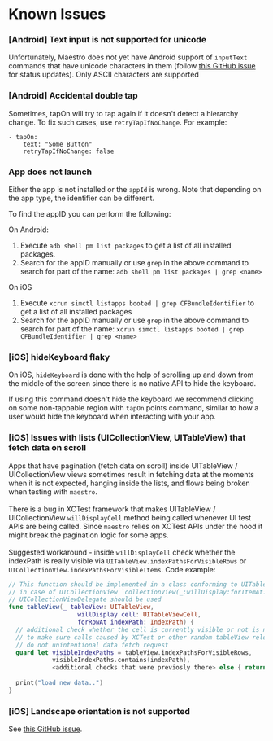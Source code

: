 # Known Issues

### \[Android] Text input is not supported for unicode

Unfortunately, Maestro does not yet have Android support of `inputText` commands that have unicode characters in them (follow [this GitHub issue](https://github.com/mobile-dev-inc/maestro/issues/146) for status updates). Only ASCII characters are supported

### \[Android] Accidental double tap

Sometimes, tapOn will try to tap again if it doesn't detect a hierarchy change. To fix such cases, use `retryTapIfNoChange`. For example:

```
- tapOn:
    text: "Some Button"
    retryTapIfNoChange: false
```

### App does not launch

Either the app is not installed or the `appId` is wrong. Note that depending on the app type, the identifier can be different.

To find the appID you can perform the following:

On Android:

1. Execute `adb shell pm list packages` to get a list of all installed packages.
2. Search for the appID manually or use `grep` in the above command to search for part of the name: `adb shell pm list packages | grep <name>`

On iOS

1. Execute `xcrun simctl listapps booted | grep CFBundleIdentifier` to get a list of all installed packages
2. Search for the appID manually or use `grep` in the above command to search for part of the name: `xcrun simctl listapps booted | grep CFBundleIdentifier | grep <name>`

### \[iOS] hideKeyboard flaky

On iOS, `hideKeyboard` is done with the help of scrolling up and down from the middle of the screen since there is no native API to hide the keyboard.&#x20;

If using this command doesn't hide the keyboard we recommend clicking on some non-tappable region with `tapOn` points command, similar to how a user would hide the keyboard when interacting with your app.

### \[iOS] Issues with lists (UICollectionView, UITableView) that fetch data on scroll

Apps that have pagination (fetch data on scroll) inside UITableView / UICollectionView views sometimes result in fetching data at the moments when it is not expected, hanging inside the lists, and flows being broken when testing with `maestro`. \
\
There is a bug in XCTest framework that makes UITableView / UICollectionView `willDisplayCell` method being called whenever UI test APIs are being called. Since `maestro` relies on XCTest APIs under the hood it might break the pagination logic for some apps.\
\
Suggested workaround - inside `willDisplayCell` check whether the indexPath is really visible via `UITableView.indexPathsForVisibleRows` or `UICollectionView.indexPathsForVisibleItems`. Code example:

```swift
// This function should be implemented in a class conforming to UITableViewDelegate
// in case of UICollectionView `collectionView(_:willDisplay:forItemAt:)` from
// UICollectionViewDelegate should be used
func tableView(_ tableView: UITableView,
                   willDisplay cell: UITableViewCell,
                   forRowAt indexPath: IndexPath) {
  // additional check whether the cell is currently visible or not is needed
  // to make sure calls caused by XCTest or other random tableView reloads
  // do not unintentional data fetch request
  guard let visibleIndexPaths = tableView.indexPathsForVisibleRows,
            visibleIndexPaths.contains(indexPath),
            <additional checks that were previosly there> else { return }
        
  print("load new data..")
}
```

### \[iOS] Landscape orientation is not supported

See [this GitHub issue](https://github.com/mobile-dev-inc/maestro/issues/565).

